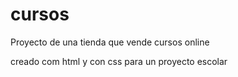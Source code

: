 # cursos
Proyecto de una tienda que vende cursos online

creado com html y con css para un proyecto escolar
